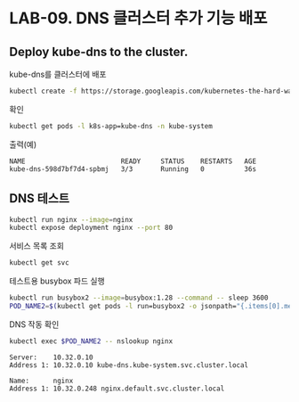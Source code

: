 # LAB-09. DNS 클러스터 추가 기능 배포

## Deploy kube-dns to the cluster.

kube-dns를 클러스터에 배포

```sh
kubectl create -f https://storage.googleapis.com/kubernetes-the-hard-way/kube-dns.yaml
```

확인

```sh
kubectl get pods -l k8s-app=kube-dns -n kube-system
```

출력(예)

```
NAME                        READY     STATUS    RESTARTS   AGE
kube-dns-598d7bf7d4-spbmj   3/3       Running   0          36s
```

## DNS 테스트


```sh
kubectl run nginx --image=nginx
kubectl expose deployment nginx --port 80
```

서비스 목록 조회

```sh
kubectl get svc
```

테스트용 busybox 파드 실행

```sh
kubectl run busybox2 --image=busybox:1.28 --command -- sleep 3600
POD_NAME2=$(kubectl get pods -l run=busybox2 -o jsonpath="{.items[0].metadata.name}")
```

DNS 작동 확인

```sh
kubectl exec $POD_NAME2 -- nslookup nginx
```

```
Server:    10.32.0.10
Address 1: 10.32.0.10 kube-dns.kube-system.svc.cluster.local

Name:      nginx
Address 1: 10.32.0.248 nginx.default.svc.cluster.local
```
